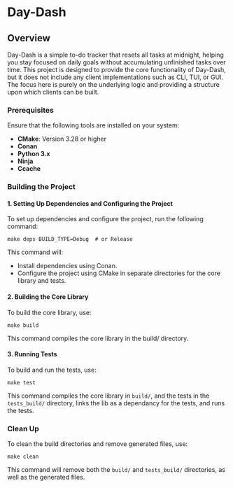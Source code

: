 # Day-Dash

## Overview

Day-Dash is a simple to-do tracker that resets all tasks at midnight, helping you stay focused on daily goals without accumulating unfinished tasks over time. This project is designed to provide the core functionality of Day-Dash, but it does not include any client implementations such as CLI, TUI, or GUI. The focus here is purely on the underlying logic and providing a structure upon which clients can be built.

### Prerequisites

Ensure that the following tools are installed on your system:

- **CMake**: Version 3.28 or higher
- **Conan**
- **Python 3.x**
- **Ninja**
- **Ccache**

### Building the Project

#### 1. Setting Up Dependencies and Configuring the Project

To set up dependencies and configure the project, run the following command:

```
make deps BUILD_TYPE=Debug  # or Release
```

This command will:

- Install dependencies using Conan.
- Configure the project using CMake in separate directories for the core library and tests.

#### 2. Building the Core Library

To build the core library, use:

```
make build
```

This command compiles the core library in the build/ directory.

#### 3. Running Tests

To build and run the tests, use:

```
make test
```

This command compiles the core library in `build/`, and the tests in the `tests_build/` directory, links the lib as a dependancy for the tests, and runs the tests.

### Clean Up

To clean the build directories and remove generated files, use:

```
make clean
```

This command will remove both the `build/` and `tests_build/` directories, as well as the generated files.
